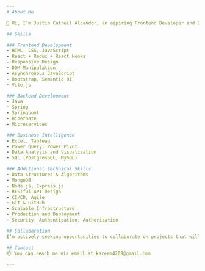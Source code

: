 ```yaml
---
# About Me

👋 Hi, I’m Justin Catrell Alcendor, an aspiring Frontend Developer and Business Intelligence enthusiast. I am passionate about creating dynamic and interactive user interfaces while leveraging data-driven insights to make informed decisions.

## Skills

### Frontend Development
- HTML, CSS, JavaScript
- React + Redux + React Hooks
- Responsive Design
- DOM Manipulation
- Asynchronous JavaScript
- Bootstrap, Semantic UI
- Vite.js

### Backend Development
- Java
- Spring
- Springboot
- Hibernate
- Microservices

### Business Intelligence
- Excel, Tableau
- Power Query, Power Pivot
- Data Analysis and Visualization
- SQL (PostgresSQL, MySQL)

### Additional Technical Skills
- Data Structures & Algorithms
- MongoDB
- Node.js, Express.js
- RESTful API Design
- CI/CD, Agile
- Git & GitHub
- Scalable Infrastructure
- Production and Deployment
- Security, Authentication, Authorization

## Collaboration
I’m actively seeking opportunities to collaborate on projects that will allow me to grow my skill set and contribute to meaningful solutions.

## Contact
📫 You can reach me via email at kareem4209@gmail.com

---
```

